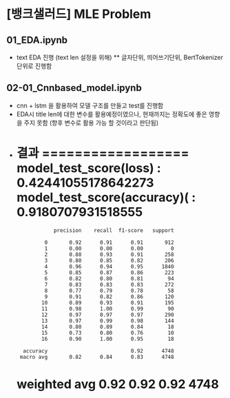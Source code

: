 # [뱅크샐러드] MLE Problem

## 01_EDA.ipynb
* text EDA 진행 (text len 설정을 위해)
** 글자단위, 띄어쓰기단위, BertTokenizer 단위로 진행함

## 02-01_Cnnbased_model.ipynb
* cnn + lstm 을 활용하여 모델 구조를 만들고 test를 진행함
* EDA시 title len에 대한 변수를 활용예정이였으나, 현재까지는 정확도에 좋은 영향을 주지 못함
  (향후 변수로 활용 가능 할 것이라고 판단됨)
* 결과
==================
model_test_score(loss) : 0.42441055178642273
      model_test_score(accuracy)( : 0.9180707931518555
    ==============================
                  precision    recall  f1-score   support

               0       0.92      0.91      0.91       912
               1       0.00      0.00      0.00         0
               2       0.88      0.93      0.91       258
               3       0.80      0.85      0.82       206
               4       0.96      0.94      0.95      1840
               5       0.85      0.87      0.86       223
               6       0.82      0.80      0.81        94
               7       0.83      0.83      0.83       272
               8       0.77      0.79      0.78        58
               9       0.91      0.82      0.86       120
              10       0.89      0.93      0.91       195
              11       0.98      1.00      0.99        90
              12       0.97      0.97      0.97       290
              13       0.97      0.99      0.98       144
              14       0.80      0.89      0.84        18
              15       0.73      0.80      0.76        10
              16       0.90      1.00      0.95        18

        accuracy                           0.92      4748
       macro avg       0.82      0.84      0.83      4748
    weighted avg       0.92      0.92      0.92      4748
    ==============================
